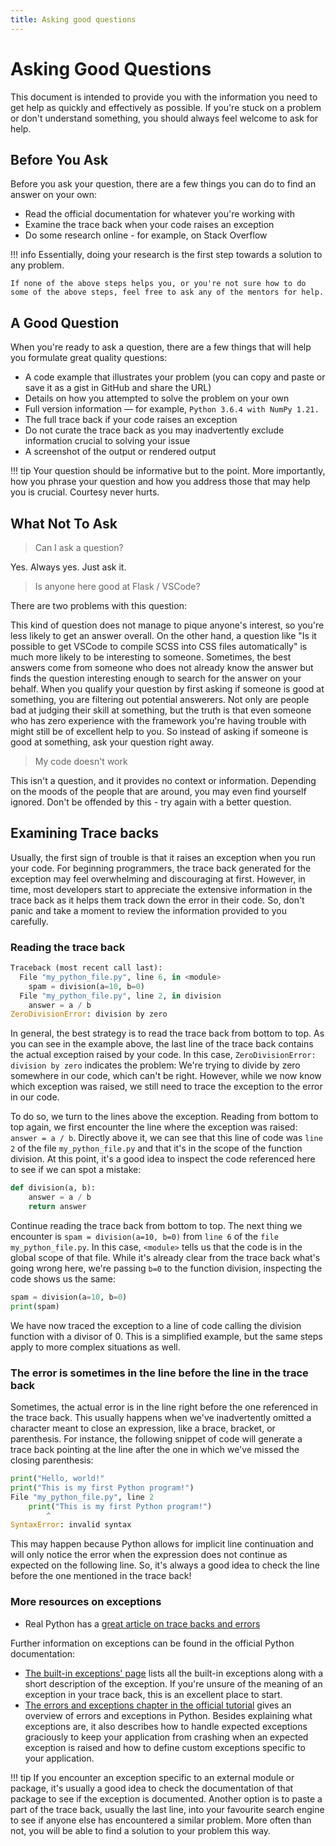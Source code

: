 ```yaml
---
title: Asking good questions
---
```


# Asking Good Questions

This document is intended to provide you with the information you need to get help as quickly and effectively as possible. If you're stuck on a problem or don't understand something, you should always feel welcome to ask for help.

## Before You Ask

Before you ask your question, there are a few things you can do to find an answer on your own:

- Read the official documentation for whatever you're working with
- Examine the trace back when your code raises an exception
- Do some research online - for example, on Stack Overflow

!!! info
Essentially, doing your research is the first step towards a solution to any problem.

    If none of the above steps helps you, or you're not sure how to do some of the above steps, feel free to ask any of the mentors for help.

## A Good Question

When you're ready to ask a question, there are a few things that will help you formulate great quality questions:

- A code example that illustrates your problem (you can copy and paste or save it as a gist in GitHub and share the URL)
- Details on how you attempted to solve the problem on your own
- Full version information — for example, `Python 3.6.4 with NumPy 1.21.`
- The full trace back if your code raises an exception
- Do not curate the trace back as you may inadvertently exclude information crucial to solving your issue
- A screenshot of the output or rendered output

!!! tip
Your question should be informative but to the point. More importantly,
how you phrase your question and how you address those that may help you is crucial. Courtesy never hurts.

## What Not To Ask

> Can I ask a question?

Yes. Always yes. Just ask it.

> Is anyone here good at Flask / VSCode?

There are two problems with this question:

This kind of question does not manage to pique anyone's interest, so you're less likely to get an answer overall. On the other hand, a question like "Is it possible to get VSCode to compile SCSS into CSS files automatically" is much more likely to be interesting to someone. Sometimes, the best answers come from someone who does not already know the answer but finds the question interesting enough to search for the answer on your behalf.
When you qualify your question by first asking if someone is good at something, you are filtering out potential answerers. Not only are people bad at judging their skill at something, but the truth is that even someone who has zero experience with the framework you're having trouble with might still be of excellent help to you.
So instead of asking if someone is good at something, ask your question right away.

> My code doesn't work

This isn't a question, and it provides no context or information. Depending on the moods of the people that are around, you may even find yourself ignored. Don't be offended by this - try again with a better question.

## Examining Trace backs

Usually, the first sign of trouble is that it raises an exception when you run your code. For beginning programmers, the trace back generated for the exception may feel overwhelming and discouraging at first. However, in time, most developers start to appreciate the extensive information in the trace back as it helps them track down the error in their code. So, don't panic and take a moment to review the information provided to you carefully.

### Reading the trace back

```python
Traceback (most recent call last):
  File "my_python_file.py", line 6, in <module>
    spam = division(a=10, b=0)
  File "my_python_file.py", line 2, in division
    answer = a / b
ZeroDivisionError: division by zero
```

In general, the best strategy is to read the trace back from bottom to top. As you can see in the example above, the last line of the trace back contains the actual exception raised by your code. In this case, `ZeroDivisionError: division by zero` indicates the problem: We're trying to divide by zero somewhere in our code, which can't be right. However, while we now know which exception was raised, we still need to trace the exception to the error in our code.

To do so, we turn to the lines above the exception. Reading from bottom to top again, we first encounter the line where the exception was raised: `answer = a / b`. Directly above it, we can see that this line of code was `line 2` of the file `my_python_file.py` and that it's in the scope of the function division. At this point, it's a good idea to inspect the code referenced here to see if we can spot a mistake:

```python
def division(a, b):
    answer = a / b
    return answer
```

Continue reading the trace back from bottom to top. The next thing we encounter is `spam = division(a=10, b=0)` from `line 6` of the `file my_python_file.py`. In this case, `<module>` tells us that the code is in the global scope of that file. While it's already clear from the trace back what's going wrong here, we're passing `b=0` to the function division, inspecting the code shows us the same:

```python linenums="5"
spam = division(a=10, b=0)
print(spam)
```

We have now traced the exception to a line of code calling the division function with a divisor of 0.
This is a simplified example, but the same steps apply to more complex situations as well.

### The error is sometimes in the line **before** the line in the trace back

Sometimes, the actual error is in the line right before the one referenced in the trace back. This usually happens when we've inadvertently omitted a character meant to close an expression, like a brace, bracket, or parenthesis. For instance, the following snippet of code will generate a trace back pointing at the line after the one in which we've missed the closing parenthesis:

```python
print("Hello, world!"
print("This is my first Python program!")
File "my_python_file.py", line 2
    print("This is my first Python program!")
        ^
SyntaxError: invalid syntax
```

This may happen because Python allows for implicit line continuation and will only notice the error when the expression does not continue as expected on the following line. So, it's always a good idea to check the line before the one mentioned in the trace back!

### More resources on exceptions

- Real Python has a [great article on trace backs and errors](https://realpython.com/python-traceback/)

Further information on exceptions can be found in the official Python documentation:

- [The built-in exceptions' page](https://docs.python.org/3/library/exceptions.html) lists all the built-in exceptions along with a short description of the exception. If you're unsure of the meaning of an exception in your trace back, this is an excellent place to start.
- [The errors and exceptions chapter in the official tutorial](https://docs.python.org/3/tutorial/errors.html) gives an overview of errors and exceptions in Python. Besides explaining what exceptions are, it also describes how to handle expected exceptions graciously to keep your application from crashing when an expected exception is raised and how to define custom exceptions specific to your application.

!!! tip
If you encounter an exception specific to an external module or package, it's usually a good idea to check the documentation of that package to see if the exception is documented. Another option is to paste a part of the trace back, usually the last line, into your favourite search engine to see if anyone else has encountered a similar problem. More often than not, you will be able to find a solution to your problem this way.
